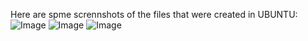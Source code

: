 Here are spme scrennshots of the files that were created in UBUNTU: 
![Image](https://github.com/user-attachments/assets/d47ada90-0e7b-441a-b5d5-a887445a4c83)
![Image](https://github.com/user-attachments/assets/7acd4141-bc13-46f3-b4ba-53cc13f12889)
![Image](https://github.com/user-attachments/assets/928f4de6-214e-418c-9fc2-fcf45a8915d4)

